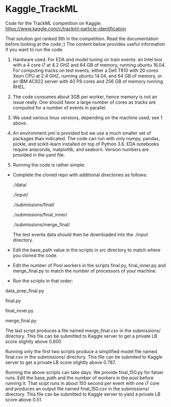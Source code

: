 # Kaggle_TrackML
Code for the TrackML competition on Kaggle: https://www.kaggle.com/c/trackml-particle-identification

That solution got ranked 9th in the competition.  Read the documentation before looking at the code ;)  The content below provides useful information if you want to run the code.

1. Hardware used. For EDA and model tuning on train events: an Intel box with a 4 core i7 at 4.2 GHZ and 64 GB of memory, running ubuntu 16.04. For computing tracks on test events, either a Dell T810 with 20 cores Xeon CPU at 2.4 GHZ, running ubuntu 14.04, and 64 GB of memory, or an IBM AC922 server with 40 P9 cores and 256 GB of memory running RHEL.

2. The code consumes about 3GB per worker, hence memory is not an issue really.  One should favor a large number of cores as tracks are computed for a number of events in parallel.

3. We used various linux versions, depending on the machine used, see 1 above.

4. An environment.yml is provided but we use a much smaller set of packages than indicated.  The code can run with only numpy, pandas, pickle, and scikit-learn installed on top of Python 3.6.  EDA notebooks require anaconda, matplotlib, and seaborn. Version numbers are provided in the yaml file.

5. Running the code is rather simple:
- Complete the cloned repo with additional directories as follows:

  ./data/

  ./input/

  ./submissions/final/

  ./submissions/final_inner/

  ./submissions/merge_final/
  
  The test events data should then be downloaded into the ./input directory.
  
- Edit the base_path value in the scripts in src directory to match where you cloned the code.
- Edit the number of Pool workers in the scripts final.py, final_inner.py and merge_final.py to match the number of processors of your machine.

- Run the scripts in that order:

 data_prep_final.py
 
 final.py
 
 final_inner.py
 
 merge_final.py
 
The last script produces a file named merge_final.csv in the submissions/ directory.  This file can be submitted to Kaggle server to get a private LB score slightly above 0.800

Running only the first two scripts produce a simplified model file named final.csv in the submissions/ directory.  This file can be submited to Kaggle server to get a private LB score slightly above 0.787. 

Running the above scripts can take days.  We provide final_150.py for fatser runs. Edit the base_path and the number of workers in the pool before running it. That scipt runs in about 150 second per event with one i7 core and produces an output file named final_150.csv in the submissions/ directory. This file can be submitted to Kaggle server to yield a private LB score above 0.51.  
